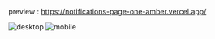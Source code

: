 preview : https://notifications-page-one-amber.vercel.app/

![desktop](https://github.com/night-sornram/notifications-page/assets/136814474/51c43cf7-f33f-4f0f-9418-42963dfcc905)
![mobile](https://github.com/night-sornram/notifications-page/assets/136814474/696201ce-de6d-407d-bed2-e81d18721927)

